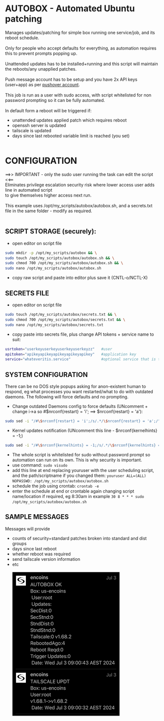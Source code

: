 # AUTOBOX - Automated Ubuntu patching<br>
Manages updates/patching for simple box running one service/job, and its reboot schedule.<br><br>
Only for people who accept defaults for everything, as automation requires this to prevent prompts popping up.<br><br>
Unattended updates has to be installed+running and this script will maintain the reboots/any unapplied patches.<br><br>
Push message account has to be setup and you have 2x API keys (user+app) as per [pushover account](https://github.com/bnchk/UbuntuAutomation/tree/main/push-message-setup).<br><br>
This job is run as a user with sudo access, with script whitelisted for non password prompting so it can be fully automated.<br><br>
In default form a reboot will be triggered if:
* unattended updates applied patch which requires reboot
* openssh server is updated
* tailscale is updated
* days since last rebooted variable limit is reached (you set)<br><br>
# CONFIGURATION
==>> IMPORTANT - only the sudo user running the task can edit the script  <<==<br>
Eliminates privilege escalation security risk where lower access user adds line in automated script<br>
to give themselves higher access next run.<br><br>
This example uses /opt/my_scripts/autobox/autobox.sh, and a secrets.txt file in the same folder - modify as required.<br>
<br>
## SCRIPT STORAGE (securely):
* open editor on script file
```bash
sudo mkdir -p /opt/my_scripts/autobox && \
sudo touch /opt/my_scripts/autobox/autobox.sh && \
sudo chmod 700 /opt/my_scripts/autobox/autobox.sh && \
sudo nano /opt/my_scripts/autobox/autobox.sh
```
* copy raw script and paste into editor plus save it (CNTL-o/NCTL-X)

## SECRETS FILE
* open editor on script file
```bash
sudo touch /opt/my_scripts/autobox/secrets.txt && \
sudo chmod 700 /opt/my_scripts/autobox/secrets.txt && \
sudo nano /opt/my_scripts/autobox/secrets.txt
```
* copy paste into secrets file, plus change API tokens + service name to suit:
```bash
usrtoken="userkeyuserkeyuserkeyuserkeyzz"   #user
apitoken="apikeyapikeyapikeyapikeyapikey"   #application key
service="whateveritis.service"              #optional service that is to be stopped
```

## SYSTEM CONFIGURATION 
There can be no DOS style popups asking for anon-existent human to respond, eg what processes you want restarted/what to do with outdated daemons.  The following will force defaults and no prompting.
* Change outdated Daemons config to force defaults (UNcomment + change i->a so #$nrconf{restart} = 'i';  ==> $nrconf{restart} = 'a'):
```bash
sudo sed -i "/#\$nrconf{restart} = 'i';/s/.*/\$nrconf{restart} = 'a';/" /etc/needrestart/needrestart.conf
```
* Kernel updates notification (UNcomment this line - $nrconf{kernelhints} = -1;)
```bash
sudo sed -i "/#\$nrconf{kernelhints} = -1;/s/.*/\$nrconf{kernelhints} = -1;/" /etc/needrestart/needrestart.conf
```
* The whole script is whitelisted for sudo without password prompt so automation can run on its own.  This is why security is important.
* use command:  `sudo visudo`
* add this line at end replacing youruser with the user scheduling script, and the path/scriptname if you changed them:
`youruser ALL=(ALL) NOPASSWD: /opt/my_scripts/autobox/autobox.sh`
* schedule the job using crontab:
`crontab -e`
* enter the schedule at end or crontable again changing script name/location if required, eg 8:30am in example
`30 8 * * * sudo /opt/my_scripts/autobox/autobox.sh`

## SAMPLE MESSAGES
Messages will provide 
* counts of security+standard patches broken into standard and dist groups
* days since last reboot
* whether reboot was required
* send tailscale version information
* etc<br><br>
![sample_message1](./assets/sample_msgs1sml.png) <br>
